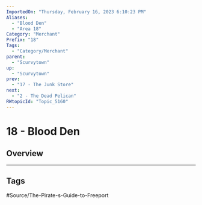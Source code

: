 ```yaml
---
ImportedOn: "Thursday, February 16, 2023 6:10:23 PM"
Aliases:
  - "Blood Den"
  - "Area 18"
Category: "Merchant"
Prefix: "18"
Tags:
  - "Category/Merchant"
parent:
  - "Scurvytown"
up:
  - "Scurvytown"
prev:
  - "17 - The Junk Store"
next:
  - "2 - The Dead Pelican"
RWtopicId: "Topic_5160"
---
```

# 18 - Blood Den
## Overview

---
## Tags
#Source/The-Pirate-s-Guide-to-Freeport

